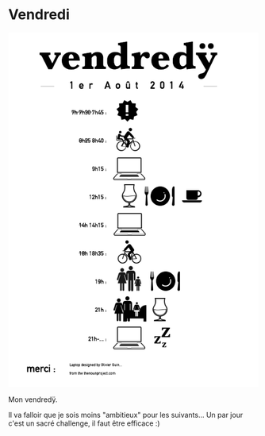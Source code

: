 # Vendredi

![vendredi](./vendredi.png)

Mon vendredÿ. 

Il va falloir que je sois moins "ambitieux" pour les suivants... Un par jour c'est un sacré challenge, il faut être efficace :)